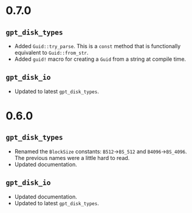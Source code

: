 # 0.7.0

## `gpt_disk_types`

* Added `Guid::try_parse`. This is a `const` method that is functionally
  equivalent to `Guid::from_str`.
* Added `guid!` macro for creating a `Guid` from a string at compile time.

## `gpt_disk_io`

* Updated to latest `gpt_disk_types`.

# 0.6.0

## `gpt_disk_types`

* Renamed the `BlockSize` constants: `B512`→`BS_512` and
  `B4096`→`BS_4096`. The previous names were a little hard to read.
* Updated documentation.

## `gpt_disk_io`

* Updated documentation.
* Updated to latest `gpt_disk_types`.
